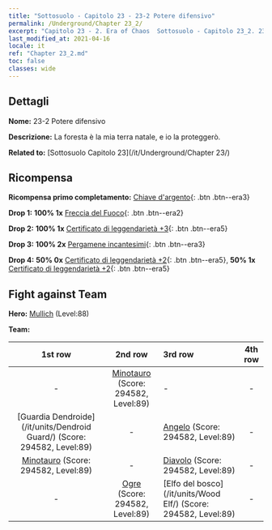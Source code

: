 ```yaml
---
title: "Sottosuolo - Capitolo 23 - 23-2 Potere difensivo"
permalink: /Underground/Chapter 23_2/
excerpt: "Capitolo 23 - 2. Era of Chaos  Sottosuolo - Capitolo 23_2. 23-2 Potere difensivo"
last_modified_at: 2021-04-16
locale: it
ref: "Chapter 23_2.md"
toc: false
classes: wide
---
```


## Dettagli

 **Nome:** 23-2 Potere difensivo

 **Descrizione:** La foresta è la mia terra natale, e io la proteggerò.

 **Related to:** [Sottosuolo Capitolo 23](/it/Underground/Chapter 23/)

## Ricompensa

 **Ricompensa primo completamento:** [Chiave d'argento](/it/Items/con_693/){: .btn .btn--era3}

 **Drop 1:** **100% 1x** [Freccia del Fuoco](/it/Items/her_413/){: .btn .btn--era2}

 **Drop 2:** **100% 1x** [Certificato di leggendarietà +3](/it/Items/mat_88/){: .btn .btn--era5}

 **Drop 3:** **100% 2x** [Pergamene incantesimi](/it/Items/con_694/){: .btn .btn--era3}

 **Drop 4:** **50% 0x** [Certificato di leggendarietà +2](/it/Items/mat_81/){: .btn .btn--era5}, **50% 1x** [Certificato di leggendarietà +2](/it/Items/mat_81/){: .btn .btn--era5}


## Fight against Team
 **Hero:** [Mullich](/it/heroes/Mullich/) (Level:88)

 **Team:**


  | 1st row | 2nd row | 3rd row | 4th row |
  |:----:|:----:|:----|:----:|
  | - | [Minotauro](/it/units/Minotaur/) (Score: 294582, Level:89)  | - | - |
  | [Guardia Dendroide](/it/units/Dendroid Guard/) (Score: 294582, Level:89)  | - | [Angelo](/it/units/Angel/) (Score: 294582, Level:89)  | - |
  | [Minotauro](/it/units/Minotaur/) (Score: 294582, Level:89)  | - | [Diavolo](/it/units/Devil/) (Score: 294582, Level:89)  | - |
  | - | [Ogre](/it/units/Ogre/) (Score: 294582, Level:89)  | [Elfo del bosco](/it/units/Wood Elf/) (Score: 294582, Level:89)  | - |


